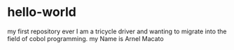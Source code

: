 # hello-world
my first repository ever
I am a tricycle driver and wanting to migrate into the field of cobol programming.
my Name is Arnel Macato